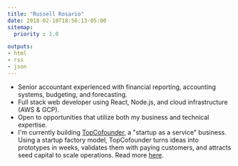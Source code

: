 ```yaml
---
title: "Russell Rosario"
date: 2018-02-10T18:56:13-05:00
sitemap:
  priority : 1.0

outputs:
- html
- rss
- json
---
```

<!-- <p>Senior accountant experienced with financial reporting, accounting systems, budgeting, and forecasting. Full stack web developer using React, Node.js, and cloud infrastructure (AWS & GCP). Open to opportunities that utilize both my business and technical expertise.</p>

<p>I'm currently working on a startup studio.</p> -->

<ul>
  <li>Senior accountant experienced with financial reporting, accounting systems, budgeting, and forecasting.</li>
  <li>Full stack web developer using React, Node.js, and cloud infrastructure (AWS & GCP).</li>
  <li>Open to opportunities that utilize both my business and technical expertise.</li>
  <li>I'm currently building <a href="http://www.topcofounder.com/">TopCofounder</a>, a "startup as a service" business. Using a startup factory model, TopCofounder turns ideas into prototypes in weeks, validates them with paying customers, and attracts seed capital to scale operations. Read more <a href="/blogs/saas/">here</a>.</li>

</ul>

<br/>